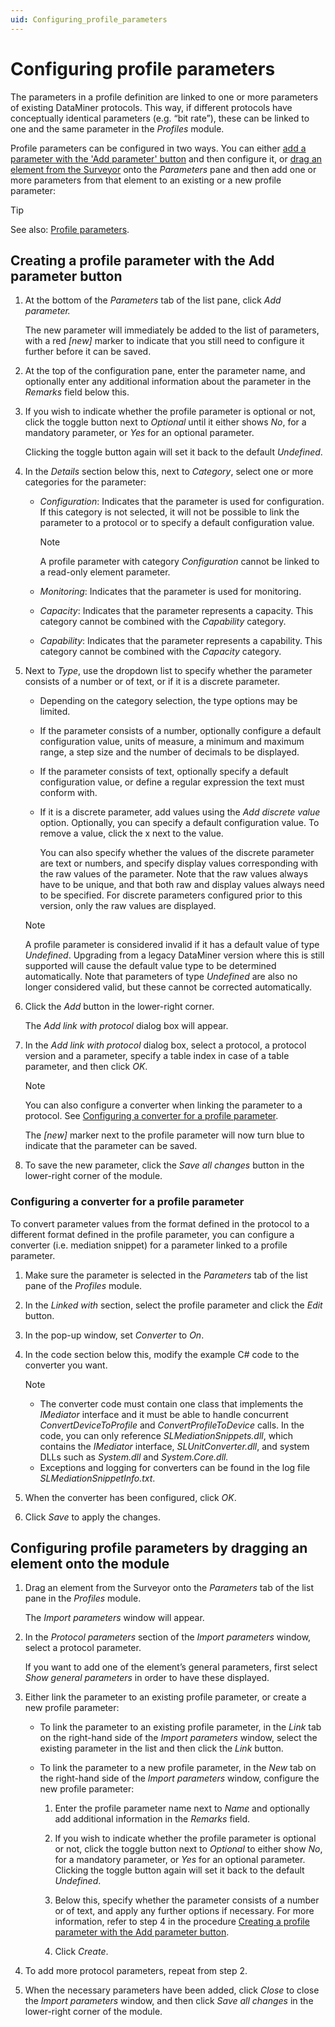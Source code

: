 ```yaml
---
uid: Configuring_profile_parameters
---
```


# Configuring profile parameters

The parameters in a profile definition are linked to one or more parameters of existing DataMiner protocols. This way, if different protocols have conceptually identical parameters (e.g. “bit rate”), these can be linked to one and the same parameter in the *Profiles* module.

Profile parameters can be configured in two ways. You can either [add a parameter with the 'Add parameter' button](#creating-a-profile-parameter-with-the-add-parameter-button) and then configure it, or [drag an element from the Surveyor](#configuring-profile-parameters-by-dragging-an-element-onto-the-module) onto the *Parameters* pane and then add one or more parameters from that element to an existing or a new profile parameter:

> [!TIP]
> See also: [Profile parameters](xref:srm_definitions#profile-parameter).

## Creating a profile parameter with the Add parameter button

1. At the bottom of the *Parameters* tab of the list pane, click *Add parameter.*

   The new parameter will immediately be added to the list of parameters, with a red *\[new\]* marker to indicate that you still need to configure it further before it can be saved.

1. At the top of the configuration pane, enter the parameter name, and optionally enter any additional information about the parameter in the *Remarks* field below this.

1. If you wish to indicate whether the profile parameter is optional or not, click the toggle button next to *Optional* until it either shows *No*, for a mandatory parameter, or *Yes* for an optional parameter.

   Clicking the toggle button again will set it back to the default *Undefined*.

1. In the *Details* section below this, next to *Category*, select one or more categories for the parameter:

   - *Configuration*: Indicates that the parameter is used for configuration. If this category is not selected, it will not be possible to link the parameter to a protocol or to specify a default configuration value.

     > [!NOTE]
     > A profile parameter with category *Configuration* cannot be linked to a read-only element parameter.

   - *Monitoring*: Indicates that the parameter is used for monitoring.

   - *Capacity*: Indicates that the parameter represents a capacity. This category cannot be combined with the *Capability* category.

   - *Capability*: Indicates that the parameter represents a capability. This category cannot be combined with the *Capacity* category.

1. Next to *Type*, use the dropdown list to specify whether the parameter consists of a number or of text, or if it is a discrete parameter.

   - Depending on the category selection, the type options may be limited.

   - If the parameter consists of a number, optionally configure a default configuration value, units of measure, a minimum and maximum range, a step size and the number of decimals to be displayed.

   - If the parameter consists of text, optionally specify a default configuration value, or define a regular expression the text must conform with.

   - If it is a discrete parameter, add values using the *Add discrete value* option. Optionally, you can specify a default configuration value. To remove a value, click the x next to the value.

      You can also specify whether the values of the discrete parameter are text or numbers, and specify display values corresponding with the raw values of the parameter. Note that the raw values always have to be unique, and that both raw and display values always need to be specified. For discrete parameters configured prior to this version, only the raw values are displayed.

   > [!NOTE]
   > A profile parameter is considered invalid if it has a default value of type *Undefined*. Upgrading from a legacy DataMiner version where this is still supported will cause the default value type to be determined automatically. Note that parameters of type *Undefined* are also no longer considered valid, but these cannot be corrected automatically.

1. Click the *Add* button in the lower-right corner.

   The *Add link with protocol* dialog box will appear.

1. In the *Add link with protocol* dialog box, select a protocol, a protocol version and a parameter, specify a table index in case of a table parameter, and then click *OK*.

   > [!NOTE]
   > You can also configure a converter when linking the parameter to a protocol. See [Configuring a converter for a profile parameter](#configuring-a-converter-for-a-profile-parameter).

   The *\[new\]* marker next to the profile parameter will now turn blue to indicate that the parameter can be saved.

1. To save the new parameter, click the *Save all changes* button in the lower-right corner of the module.

### Configuring a converter for a profile parameter

To convert parameter values from the format defined in the protocol to a different format defined in the profile parameter, you can configure a converter (i.e. mediation snippet) for a parameter linked to a profile parameter.

1. Make sure the parameter is selected in the *Parameters* tab of the list pane of the *Profiles* module.

1. In the *Linked with* section, select the profile parameter and click the *Edit* button.

1. In the pop-up window, set *Converter* to *On*.

1. In the code section below this, modify the example C# code to the converter you want.

   > [!NOTE]
   >
   > - The converter code must contain one class that implements the *IMediator* interface and it must be able to handle concurrent *ConvertDeviceToProfile* and *ConvertProfileToDevice* calls. In the code, you can only reference *SLMediationSnippets.dll*, which contains the *IMediator* interface, *SLUnitConverter.dll*, and system DLLs such as *System.dll* and *System.Core.dll.*
   > - Exceptions and logging for converters can be found in the log file *SLMediationSnippetInfo.txt*.

1. When the converter has been configured, click *OK*.

1. Click *Save* to apply the changes.

## Configuring profile parameters by dragging an element onto the module

1. Drag an element from the Surveyor onto the *Parameters* tab of the list pane in the *Profiles* module.

   The *Import parameters* window will appear.

1. In the *Protocol parameters* section of the *Import parameters* window, select a protocol parameter.

   If you want to add one of the element’s general parameters, first select *Show general parameters* in order to have these displayed.

1. Either link the parameter to an existing profile parameter, or create a new profile parameter:

   - To link the parameter to an existing profile parameter, in the *Link* tab on the right-hand side of the *Import parameters* window, select the existing parameter in the list and then click the *Link* button.

   - To link the parameter to a new profile parameter, in the *New* tab on the right-hand side of the *Import parameters* window, configure the new profile parameter:

     1. Enter the profile parameter name next to *Name* and optionally add additional information in the *Remarks* field.

     1. If you wish to indicate whether the profile parameter is optional or not, click the toggle button next to *Optional* to either show *No*, for a mandatory parameter, or *Yes* for an optional parameter. Clicking the toggle button again will set it back to the default *Undefined*.

     1. Below this, specify whether the parameter consists of a number or of text, and apply any further options if necessary. For more information, refer to step 4 in the procedure [Creating a profile parameter with the Add parameter button](#creating-a-profile-parameter-with-the-add-parameter-button).

     1. Click *Create*.

1. To add more protocol parameters, repeat from step 2.

1. When the necessary parameters have been added, click *Close* to close the *Import parameters* window, and then click *Save all changes* in the lower-right corner of the module.
